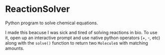 # ReactionSolver
Python program to solve chemical equations.

I made this beacuse I was sick and tired of solving reactions in bio. To use it, open up an interactive prompt and use native python operators (+, -, etc) along with the `solve()` function to return two `Molecule`s with matching amounts. 
